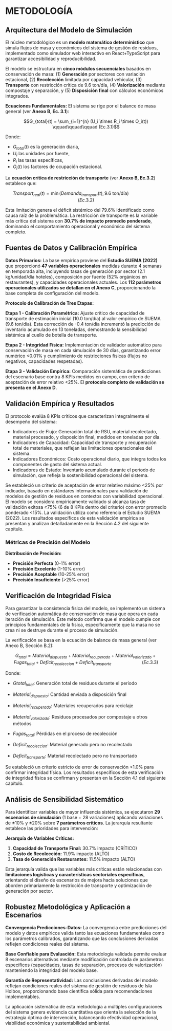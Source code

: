# METODOLOGÍA

## Arquitectura del Modelo de Simulación

El núcleo metodológico es un **modelo matemático determinístico** que simula flujos de masa y económicos del sistema de gestión de residuos, implementado como simulador web interactivo en React+TypeScript para garantizar accesibilidad y reproducibilidad.

El modelo se estructura en **cinco módulos secuenciales** basados en conservación de masa: (1) **Generación** por sectores con variación estacional, (2) **Recolección** limitada por capacidad vehicular, (3) **Transporte** con restricción crítica de 9.6 ton/día, (4) **Valorización** mediante compostaje y separación, y (5) **Disposición final** con cálculos económicos integrados.

**Ecuaciones Fundamentales:** El sistema se rige por el balance de masa general (ver **Anexo B, Ec. 3.1**):

$$G_{total}(t) = \sum_{i=1}^{n} (U_i \times R_i \times O_i(t)) \qquad\qquad\qquad (Ec.3.1)$$

Donde:

- $G_{total}(t)$ es la generación diaria,
- $U_i$ las unidades por fuente,
- $R_i$ las tasas específicas,
- $O_i(t)$ los factores de ocupación estacional.

La **ecuación crítica de restricción de transporte** (ver **Anexo B, Ec.3.2**) establece que:

$$Transport_{real}(t) = \min(Demanda_{transport}(t), 9.6 \text{ ton/día}) \qquad\qquad\qquad (Ec.3.2)$$

Esta limitación genera el déficit sistémico del 79.6% identificado como causa raíz de la problemática. La restricción de transporte es la variable más crítica del sistema con **30.7% de impacto promedio ponderado**, dominando el comportamiento operacional y económico del sistema completo.

## Fuentes de Datos y Calibración Empírica

**Datos Primarios:** La base empírica proviene del **Estudio SUEMA (2022)** que proporcionó **47 variables operacionales** medidas durante 4 semanas en temporada alta, incluyendo tasas de generación por sector (2.1 kg/unidad/día hoteles), composición por fuente (52% orgánicos en restaurantes), y capacidades operacionales actuales. Los **112 parámetros operacionales utilizados se detallan en el Anexo C**, proporcionando la base completa de configuración del modelo.

**Protocolo de Calibración de Tres Etapas:**

**Etapa 1 - Calibración Paramétrica:** Ajuste crítico de capacidad de transporte de estimación inicial (10.0 ton/día) al valor empírico de SUEMA (9.6 ton/día). Esta corrección de -0.4 ton/día incrementó la predicción de inventario acumulado en 13 toneladas, demostrando la sensibilidad sistémica al cuello de botella de transporte.

**Etapa 2 - Integridad Física:** Implementación de validador automático para conservación de masa en cada simulación de 30 días, garantizando error numérico <0.01% y cumplimiento de restricciones físicas (flujos no negativos, capacidades respetadas).

**Etapa 3 - Validación Empírica:** Comparación sistemática de predicciones del escenario base contra 8 KPIs medidos en campo, con criterio de aceptación de error relativo <25%. El **protocolo completo de validación se presenta en el Anexo D**.

## Validación Empírica y Resultados

El protocolo evalúa 8 KPIs críticos que caracterizan integralmente el desempeño del sistema:

- Indicadores de Flujo: Generación total de RSU, material recolectado, material procesado, y disposición final, medidos en toneladas por día.
- Indicadores de Capacidad: Capacidad de transporte y recuperación total de materiales, que reflejan las limitaciones operacionales del sistema.
- Indicadores Económicos: Costo operacional diario, que integra todos los componentes de gasto del sistema actual.
- Indicadores de Estado: Inventario acumulado durante el período de simulación, que refleja la sostenibilidad operacional del sistema.

Se estableció un criterio de aceptación de error relativo máximo <25% por indicador, basado en estándares internacionales para validación de modelos de gestión de residuos en contextos con variabilidad operacional. El modelo se considera empíricamente validado si alcanza tasa de validación exitosa ≥75% (6 de 8 KPIs dentro del criterio) con error promedio ponderado <15%. La validación utiliza como referencia el Estudio SUEMA (2022). Los resultados específicos de esta validación empírica se presentan y analizan detalladamente en la Sección 4.2 del siguiente capítulo.

### **Métricas de Precisión del Modelo**

**Distribución de Precisión:**

- **Precisión Perfecta** (0-1% error)
- **Precisión Excelente** (1-10% error)
- **Precisión Aceptable** (10-25% error)
- **Precisión Insuficiente** (>25% error)

## Verificación de Integridad Física

Para garantizar la consistencia física del modelo, se implementó un sistema de verificación automática de conservación de masa que opera en cada iteración de simulación. Este método confirma que el modelo cumple con principios fundamentales de la física, específicamente que la masa no se crea ni se destruye durante el proceso de simulación.

La verificación se basa en la ecuación de balance de masa general (ver Anexo B, Sección B.2):

$$G_{total} = Material_{dispuesto} + Material_{recuperado} + Material_{valorizado} + Fugas_{total} + Deficit_{recoleccion} + Deficit_{transporte} \qquad\qquad\qquad (Ec.3.3)$$

Donde:

- $Gtotal_{total}$​: Generación total de residuos durante el período

- $Material_{dispuesto}$: Cantidad enviada a disposición final

- $Material_{recuperado}$​: Materiales recuperados para reciclaje

- $Material_{valorizado}$: Residuos procesados por compostaje u otros métodos

- $Fugas_{total}$: Pérdidas en el proceso de recolección

- $Deficit_{recoleccion}$​: Material generado pero no recolectado

- $Deficit_{transporte}$​: Material recolectado pero no transportado

Se estableció un criterio estricto de error de conservación <1.0% para confirmar integridad física. Los resultados específicos de esta verificación de integridad física se confirman y presentan en la Sección 4.1 del siguiente capítulo.

## Análisis de Sensibilidad Sistemático

Para identificar variables de mayor influencia sistémica, se ejecutaron **29 escenarios de simulación** (1 base + 28 variaciones) aplicando variaciones de ±10% y ±20% sobre **7 parámetros críticos**. La jerarquía resultante establece las prioridades para intervención:

**Jerarquía de Variables Críticas:**

1. **Capacidad de Transporte Final:** 30.7% impacto (CRÍTICO)
2. **Costo de Recolección:** 11.9% impacto (ALTO)  
3. **Tasa de Generación Restaurantes:** 11.5% impacto (ALTO)

Esta jerarquía valida que las variables más críticas están relacionadas con **limitaciones logísticas y características sectoriales específicas**, orientando el diseño de escenarios de mejora hacia soluciones que aborden primariamente la restricción de transporte y optimización de generación por sector.

## Robustez Metodológica y Aplicación a Escenarios

**Convergencia Predicciones-Datos:** La convergencia entre predicciones del modelo y datos empíricos valida tanto las ecuaciones fundamentales como los parámetros calibrados, garantizando que las conclusiones derivadas reflejen condiciones reales del sistema.

**Base Confiable para Evaluación:** Esta metodología validada permite evaluar 8 escenarios alternativos mediante modificación controlada de parámetros específicos (capacidades, tasas de separación, procesos de valorización) manteniendo la integridad del modelo base.

**Garantía de Representatividad:** Las conclusiones derivadas del modelo reflejan condiciones reales del sistema de gestión de residuos de Isla Holbox, proporcionando base cientifica sólida para recomendaciones implementables.

La aplicación sistemática de esta metodología a múltiples configuraciones del sistema genera evidencia cuantitativa que orienta la selección de la estrategia óptima de intervención, balanceando efectividad operacional, viabilidad económica y sustentabilidad ambiental.